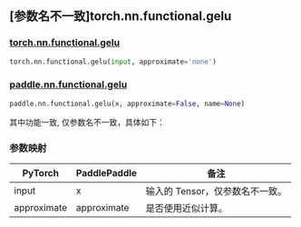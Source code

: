 ## [参数名不一致]torch.nn.functional.gelu

### [torch.nn.functional.gelu](https://pytorch.org/docs/1.13/generated/torch.nn.functional.gelu.html#torch.nn.functional.gelu)

```python
torch.nn.functional.gelu(input, approximate='none')
```

### [paddle.nn.functional.gelu](https://www.paddlepaddle.org.cn/documentation/docs/zh/api/paddle/nn/functional/gelu_cn.html)

```python
paddle.nn.functional.gelu(x, approximate=False, name=None)
```

其中功能一致, 仅参数名不一致，具体如下：

### 参数映射

| PyTorch | PaddlePaddle | 备注 |
| ------- | ------------ | ---- |
|    input    |    x    |  输入的 Tensor，仅参数名不一致。 |
|    approximate    |    approximate    | 是否使用近似计算。 |
